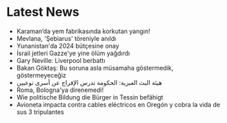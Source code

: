 # Latest News
-  Karaman’da yem fabrikasında korkutan yangın!
-  Mevlana, 'Şebiarus' töreniyle anıldı
-  Yunanistan'da 2024 bütçesine onay
-  İsrail jetleri Gazze'ye yine ölüm yağdırdı
-  Gary Neville: Liverpool berbattı
-  Bakan Göktaş: Bu soruna asla müsamaha göstermedik, göstermeyeceğiz
-  هيئة البث العبرية: الحكومة تدرس الإفراج عن أسرى نوعيين
-  Roma, Bologna'ya direnemedi!
-  Wie politische Bildung die Bürger in Tessin befähigt
-  Avioneta impacta contra cables eléctricos en Oregón y cobra la vida de sus 3 tripulantes
